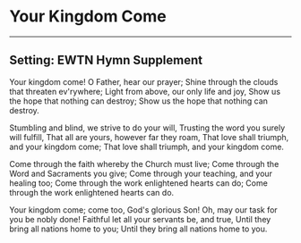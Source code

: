 # Your Kingdom Come

***

## Setting: EWTN Hymn Supplement

Your kingdom come! O Father, hear our prayer;
Shine through the clouds that threaten ev'rywhere;
Light from above, our only life and joy,
Show us the hope that nothing can destroy;
Show us the hope that nothing can destroy.

Stumbling and blind, we strive to do your will,
Trusting the word you surely will fulfill,
That all are yours, however far they roam,
That love shall triumph, and your kingdom come;
That love shall triumph, and your kingdom come.

Come through the faith whereby the Church must live;
Come through the Word and Sacraments you give;
Come through your teaching, and your healing too;
Come through the work enlightened hearts can do;
Come through the work enlightened hearts can do.

Your kingdom come; come too, God's glorious Son!
Oh, may our task for you be nobly done!
Faithful let all your servants be, and true,
Until they bring all nations home to you;
Until they bring all nations home to you.
